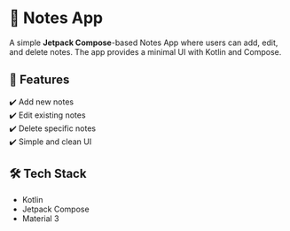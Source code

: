 # 📒 Notes App  

A simple **Jetpack Compose**-based Notes App where users can add, edit, and delete notes. The app provides a minimal UI with Kotlin and Compose.  

## 🚀 Features  
✔️ Add new notes  
✔️ Edit existing notes  
✔️ Delete specific notes  
✔️ Simple and clean UI  

## 🛠️ Tech Stack  
- Kotlin  
- Jetpack Compose  
- Material 3
